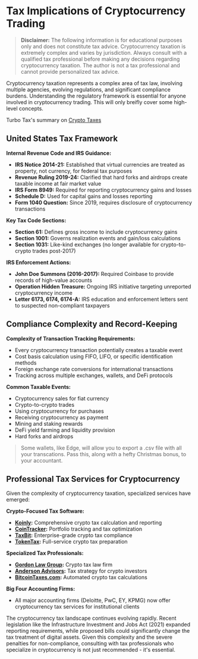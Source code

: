 # Tax Implications of Cryptocurrency Trading

> **Disclaimer:** The following information is for educational purposes only and does not constitute tax advice. Cryptocurrency taxation is extremely complex and varies by jurisdiction. Always consult with a qualified tax professional before making any decisions regarding cryptocurrency taxation. The author is not a tax professional and cannot provide personalized tax advice.

Cryptocurrency taxation represents a complex area of tax law, involving multiple agencies, evolving regulations, and significant compliance burdens. Understanding the regulatory framework is essential for anyone involved in cryptocurrency trading. This will only breifly cover some high-level concepts.

Turbo Tax's summary on [Crypto Taxes](https://turbotax.intuit.com/tax-tips/investments-and-taxes/your-cryptocurrency-tax-guide/L4k3xiFjB)

## United States Tax Framework

**Internal Revenue Code and IRS Guidance:**

- **IRS Notice 2014-21:** Established that virtual currencies are treated as property, not currency, for federal tax purposes
- **Revenue Ruling 2019-24:** Clarified that hard forks and airdrops create taxable income at fair market value
- **IRS Form 8949:** Required for reporting cryptocurrency gains and losses
- **Schedule D:** Used for capital gains and losses reporting
- **Form 1040 Question:** Since 2019, requires disclosure of cryptocurrency transactions

**Key Tax Code Sections:**
- **Section 61:** Defines gross income to include cryptocurrency gains
- **Section 1001:** Governs realization events and gain/loss calculations
- **Section 1031:** Like-kind exchanges (no longer available for crypto-to-crypto trades post-2017)

**IRS Enforcement Actions:**
- **John Doe Summons (2016-2017):** Required Coinbase to provide records of high-value accounts
- **Operation Hidden Treasure:** Ongoing IRS initiative targeting unreported cryptocurrency income
- **Letter 6173, 6174, 6174-A:** IRS education and enforcement letters sent to suspected non-compliant taxpayers

## Compliance Complexity and Record-Keeping

**Complexity of Transaction Tracking Requirements:**
- Every cryptocurrency transaction potentially creates a taxable event
- Cost basis calculation using FIFO, LIFO, or specific identification methods
- Foreign exchange rate conversions for international transactions
- Tracking across multiple exchanges, wallets, and DeFi protocols

**Common Taxable Events:**
- Cryptocurrency sales for fiat currency
- Crypto-to-crypto trades
- Using cryptocurrency for purchases
- Receiving cryptocurrency as payment
- Mining and staking rewards
- DeFi yield farming and liquidity provision
- Hard forks and airdrops

> Some wallets, like Edge, will allow you to export a .csv file with all your transcations. Pass this, along with a hefty Christmas bonus, to your accountant.

## Professional Tax Services for Cryptocurrency
Given the complexity of cryptocurrency taxation, specialized services have emerged:

**Crypto-Focused Tax Software:**
- **[Koinly](https://koinly.io):** Comprehensive crypto tax calculation and reporting
- **[CoinTracker](https://cointracker.io):** Portfolio tracking and tax optimization
- **[TaxBit](https://taxbit.com):** Enterprise-grade crypto tax compliance
- **[TokenTax](https://tokentax.co):** Full-service crypto tax preparation

**Specialized Tax Professionals:**
- **[Gordon Law Group](https://gordonlawltd.com):** Crypto tax law firm
- **[Anderson Advisors](https://andersonadvisors.com):** Tax strategy for crypto investors
- **[BitcoinTaxes.com](https://bitcoin.tax):** Automated crypto tax calculations

**Big Four Accounting Firms:**
- All major accounting firms (Deloitte, PwC, EY, KPMG) now offer cryptocurrency tax services for institutional clients

The cryptocurrency tax landscape continues evolving rapidly. Recent legislation like the Infrastructure Investment and Jobs Act (2021) expanded reporting requirements, while proposed bills could significantly change the tax treatment of digital assets. Given this complexity and the severe penalties for non-compliance, consulting with tax professionals who specialize in cryptocurrency is not just recommended - it's essential.

